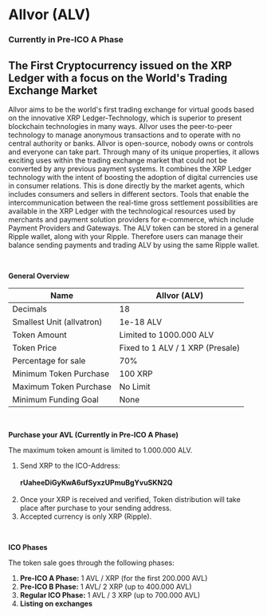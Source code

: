 # Allvor (ALV)

### Currently in Pre-ICO A Phase

## The First Cryptocurrency issued on the XRP Ledger with a focus on the World's Trading Exchange Market


Allvor aims to be the world's first trading exchange for virtual goods based on the innovative XRP Ledger-Technology, which is superior to present blockchain technologies in many ways. Allvor uses the peer-to-peer technology to manage anonymous transactions and to operate with no central authority or banks. Allvor is open-source, nobody owns or controls and everyone can take part. Through many of its unique properties, it allows exciting uses within the trading exchange market that could not be converted by any previous payment systems. It combines the XRP Ledger technology with the intent of boosting the adoption of digital currencies use in consumer relations. This is done directly by the market agents, which includes consumers and sellers in different sectors. Tools that enable the intercommunication between the real-time gross settlement possibilities are available in the XRP Ledger with the technological resources used by merchants and payment solution providers for e-commerce, which include Payment Providers and Gateways. The ALV token can be stored in a general Ripple wallet, along with your Ripple. Therefore users can manage their balance sending payments and trading ALV by using the same Ripple wallet.

<br />

**General Overview**

Name|Allvor (ALV)
---|---
Decimals|18
Smallest Unit (allvatron)|1e-18 ALV
Token Amount|Limited to 1000.000 ALV
Token Price|Fixed to 1 ALV / 1 XRP (Presale)
Percentage for sale|70%
Minimum Token Purchase|100 XRP
Maximum Token Purchase|No Limit
Minimum Funding Goal|None


<br />

**Purchase your AVL (Currently in Pre-ICO A Phase)**

The maximum token amount is limited to 1.000.000 ALV.

1. Send XRP to the ICO-Address: <br /> <br />
**rUaheeDiGyKwA6ufSyxzUPmuBgYvuSKN2Q**  <br /> <br />
2. Once your XRP is received and verified, Token distribution will take place after purchase to your sending address.
3. Accepted currency is only XRP (Ripple).

<br />

**ICO Phases**

The token sale goes through the following phases:


1. **Pre-ICO A Phase:** 1 AVL / XRP (for the first 200.000 AVL)
2. **Pre-ICO B Phase:** 1 AVL/ 2 XRP (up to 400.000 AVL)
3. **Regular ICO Phase:** 1 AVL / 3 XRP (up to 700.000 AVL)
4. **Listing on exchanges**


<br />

